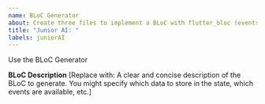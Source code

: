 ```yaml
---
name: BLoC Generator
about: Create three files to implement a BLoC with flutter_bloc (events, states and blocs)
title: "Junior AI: "
labels: juniorAI
---
```

Use the BLoC Generator

**BLoC Description**
[Replace with: A clear and concise description of the BLoC to generate. You might specify which data to store in the state, which events are available, etc.]
